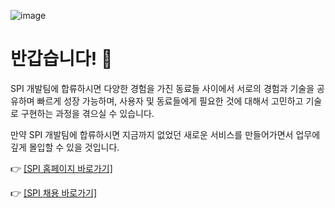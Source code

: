 ![image](https://user-images.githubusercontent.com/47492535/213062875-b078fd88-77fb-47c7-b430-7ae35e90b001.png)

# 반갑습니다! 👋
SPI 개발팀에 합류하시면 다양한 경험을 가진 동료들 사이에서 서로의 경험과 기술을 공유하며 빠르게 성장 가능하며, 사용자 및 동료들에게 필요한 것에 대해서 고민하고 기술로 구현하는 과정을 겪으실 수 있습니다.

만약 SPI 개발팀에 합류하시면 지금까지 없었던 새로운 서비스를 만들어가면서 업무에 깊게 몰입할 수 있을 것입니다.

👉 [[SPI 홈페이지 바로가기]](https://seoulpi.io)

👉 [[SPI 채용 바로가기]](https://career.flex.team/spi)
